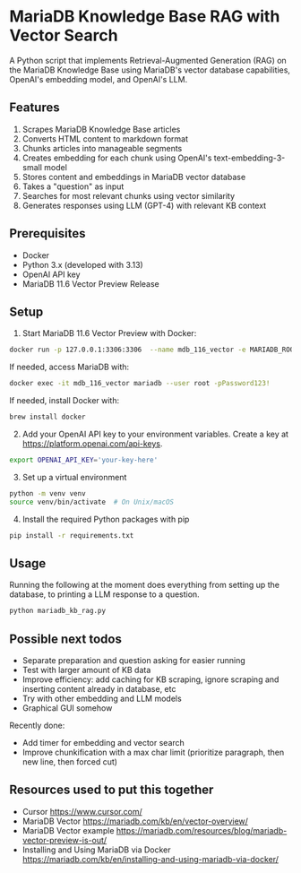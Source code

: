 # MariaDB Knowledge Base RAG with Vector Search

A Python script that implements Retrieval-Augmented Generation (RAG) on the MariaDB Knowledge Base using MariaDB's vector database capabilities, OpenAI's embedding model, and OpenAI's LLM.

## Features

1. Scrapes MariaDB Knowledge Base articles
2. Converts HTML content to markdown format
3. Chunks articles into manageable segments
4. Creates embedding for each chunk using OpenAI's text-embedding-3-small model
5. Stores content and embeddings in MariaDB vector database
6. Takes a "question" as input
7. Searches for most relevant chunks using vector similarity
8. Generates responses using LLM (GPT-4) with relevant KB context

## Prerequisites

- Docker
- Python 3.x (developed with 3.13)
- OpenAI API key
- MariaDB 11.6 Vector Preview Release

## Setup

1. Start MariaDB 11.6 Vector Preview with Docker: 

```bash
docker run -p 127.0.0.1:3306:3306  --name mdb_116_vector -e MARIADB_ROOT_PASSWORD=Password123! -d quay.io/mariadb-foundation/mariadb-devel:11.6-vector-preview
```

If needed, access MariaDB with:

```bash
docker exec -it mdb_116_vector mariadb --user root -pPassword123!
```

If needed, install Docker with:

```bash
brew install docker
```

2. Add your OpenAI API key to your environment variables. Create a key at https://platform.openai.com/api-keys. 

```bash
export OPENAI_API_KEY='your-key-here'
```

3. Set up a virtual environment

```bash
python -m venv venv
source venv/bin/activate  # On Unix/macOS
```

4. Install the required Python packages with pip

```bash
pip install -r requirements.txt
```

## Usage

Running the following  at the moment does everything from setting up the database, to printing a LLM response to a question.

```bash
python mariadb_kb_rag.py
```

## Possible next todos

- Separate preparation and question asking for easier running
- Test with larger amount of KB data
- Improve efficiency: add caching for KB scraping, ignore scraping and inserting content already in database, etc
- Try with other embedding and LLM models
- Graphical GUI somehow

Recently done:

- Add timer for embedding and vector search
- Improve chunkification with a max char limit (prioritize paragraph, then new line, then forced cut)

## Resources used to put this together

- Cursor https://www.cursor.com/
- MariaDB Vector https://mariadb.com/kb/en/vector-overview/
- MariaDB Vector example https://mariadb.com/resources/blog/mariadb-vector-preview-is-out/
- Installing and Using MariaDB via Docker https://mariadb.com/kb/en/installing-and-using-mariadb-via-docker/